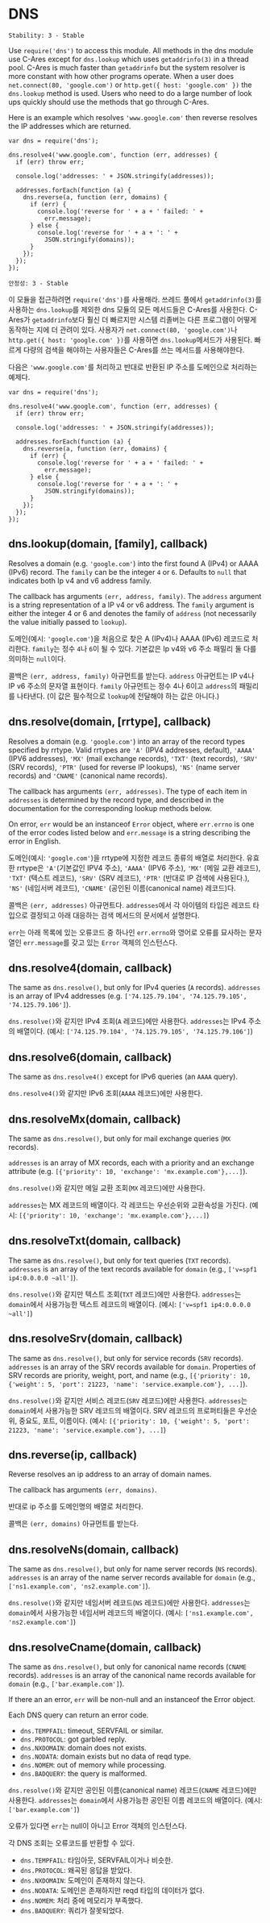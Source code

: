 # DNS

    Stability: 3 - Stable

Use `require('dns')` to access this module. All methods in the dns module
use C-Ares except for `dns.lookup` which uses `getaddrinfo(3)` in a thread
pool. C-Ares is much faster than `getaddrinfo` but the system resolver is
more constant with how other programs operate. When a user does
`net.connect(80, 'google.com')` or `http.get({ host: 'google.com' })` the
`dns.lookup` method is used. Users who need to do a large number of look ups
quickly should use the methods that go through C-Ares.

Here is an example which resolves `'www.google.com'` then reverse
resolves the IP addresses which are returned.

    var dns = require('dns');

    dns.resolve4('www.google.com', function (err, addresses) {
      if (err) throw err;

      console.log('addresses: ' + JSON.stringify(addresses));

      addresses.forEach(function (a) {
        dns.reverse(a, function (err, domains) {
          if (err) {
            console.log('reverse for ' + a + ' failed: ' +
              err.message);
          } else {
            console.log('reverse for ' + a + ': ' +
              JSON.stringify(domains));
          }
        });
      });
    });

    안정성: 3 - Stable

이 모듈을 접근하려면 `require('dns')`를 사용해라. 쓰레드 풀에서 `getaddrinfo(3)`를 
사용하는 `dns.lookup`를 제외한 dns 모듈의 모든 메서드들은 C-Ares를 사용한다.
C-Ares가 `getaddrinfo`보다 훨신 더 빠르지만 시스템 리졸버는 다른 프로그램이 어떻게 
동작하는 지에 더 관려이 있다. 사용자가 `net.connect(80, 'google.com')`나 
`http.get({ host: 'google.com' })`를 사용하면 `dns.lookup`메서드가 사용된다. 
빠르게 다량의 검색을 해야하는 사용자들은 C-Ares를 쓰는 메서드를 사용해야한다. 

다음은 `'www.google.com'`를 처리하고 반대로 반환된 IP 주소를 도메인으로 처리하는 
예제다.

    var dns = require('dns');

    dns.resolve4('www.google.com', function (err, addresses) {
      if (err) throw err;

      console.log('addresses: ' + JSON.stringify(addresses));

      addresses.forEach(function (a) {
        dns.reverse(a, function (err, domains) {
          if (err) {
            console.log('reverse for ' + a + ' failed: ' +
              err.message);
          } else {
            console.log('reverse for ' + a + ': ' +
              JSON.stringify(domains));
          }
        });
      });
    });

## dns.lookup(domain, [family], callback)

Resolves a domain (e.g. `'google.com'`) into the first found A (IPv4) or
AAAA (IPv6) record.
The `family` can be the integer `4` or `6`. Defaults to `null` that indicates
both Ip v4 and v6 address family.

The callback has arguments `(err, address, family)`.  The `address` argument
is a string representation of a IP v4 or v6 address. The `family` argument
is either the integer 4 or 6 and denotes the family of `address` (not
necessarily the value initially passed to `lookup`).

도메인(예시: `'google.com'`)을 처음으로 찾은 A (IPv4)나 AAAA (IPv6) 레코드로 
처리한다.
`family`는 정수 `4`나 `6`이 될 수 있다. 기본값은 Ip v4와 v6 주소 패밀리 둘 다를 
의미하는 `null`이다.

콜백은 `(err, address, family)` 아규먼트를 받는다. `address` 아규먼트는 IP v4나
IP v6 주소의 문자열 표현이다. `family` 아규먼트는 정수 4나 6이고 `address`의 
패밀리를 나타낸다. (이 값은 필수적으로 `lookup`에 전달해야 하는 값은 아니다.)


## dns.resolve(domain, [rrtype], callback)

Resolves a domain (e.g. `'google.com'`) into an array of the record types
specified by rrtype. Valid rrtypes are `'A'` (IPV4 addresses, default),
`'AAAA'` (IPV6 addresses), `'MX'` (mail exchange records), `'TXT'` (text
records), `'SRV'` (SRV records), `'PTR'` (used for reverse IP lookups),
`'NS'` (name server records) and `'CNAME'` (canonical name records).

The callback has arguments `(err, addresses)`.  The type of each item
in `addresses` is determined by the record type, and described in the
documentation for the corresponding lookup methods below.

On error, `err` would be an instanceof `Error` object, where `err.errno` is
one of the error codes listed below and `err.message` is a string describing
the error in English.

도메인(예시: `'google.com'`)을 rrtype에 지정한 레코드 종류의 배열로 처리한다. 
유효한 rrtype은 `'A'`(기본값인 IPV4 주소), `'AAAA'` (IPV6 주소), 
`'MX'` (메일 교환 레코드), `'TXT'` (텍스트 레코드), `'SRV'` (SRV 레코드), 
`'PTR'` (반대로 IP 검색에 사용된다.), `'NS'` (네임서버 레코드), 
`'CNAME'` (공인된 이름(canonical name) 레코드)다.

콜백은 `(err, addresses)` 아규먼트다. `addresses`에서 각 아이템의 타입은 
레코드 타입으로 결정되고 아래 대응하는 검색 메서드의 문서에서 설명한다.

`err`는 아래 목록에 있는 오류코드 중 하나인 `err.errno`와 영어로 오류를 묘사하는 
문자열인 `err.message`를 갖고 있는 `Error` 객체의 인스턴스다.


## dns.resolve4(domain, callback)

The same as `dns.resolve()`, but only for IPv4 queries (`A` records).
`addresses` is an array of IPv4 addresses (e.g.
`['74.125.79.104', '74.125.79.105', '74.125.79.106']`).

`dns.resolve()`와 같지만 IPv4 조회(`A` 레코드)에만 사용한다.
`addresses`는 IPv4 주소의 배열이다. (예시: 
`['74.125.79.104', '74.125.79.105', '74.125.79.106']`)

## dns.resolve6(domain, callback)

The same as `dns.resolve4()` except for IPv6 queries (an `AAAA` query).

`dns.resolve4()`와 같지만 IPv6 조회(`AAAA` 레코드)에만 사용한다.


## dns.resolveMx(domain, callback)

The same as `dns.resolve()`, but only for mail exchange queries (`MX` records).

`addresses` is an array of MX records, each with a priority and an exchange
attribute (e.g. `[{'priority': 10, 'exchange': 'mx.example.com'},...]`).

`dns.resolve()`와 같지만 메일 교환 조회(`MX` 레코드)에만 사용한다.

`addresses`는 MX 레코드의 배열이다. 각 레코드는 우선순위와 교환속성을 가진다.
(예시: `[{'priority': 10, 'exchange': 'mx.example.com'},...]`)

## dns.resolveTxt(domain, callback)

The same as `dns.resolve()`, but only for text queries (`TXT` records).
`addresses` is an array of the text records available for `domain` (e.g.,
`['v=spf1 ip4:0.0.0.0 ~all']`).

`dns.resolve()`와 같지만 텍스트 조회(`TXT` 레코드)에만 사용한다.
`addresses`는 `domain`에서 사용가능한 텍스트 레코드의 배열이다. 
(예시: `['v=spf1 ip4:0.0.0.0 ~all']`)

## dns.resolveSrv(domain, callback)

The same as `dns.resolve()`, but only for service records (`SRV` records).
`addresses` is an array of the SRV records available for `domain`. Properties
of SRV records are priority, weight, port, and name (e.g.,
`[{'priority': 10, {'weight': 5, 'port': 21223, 'name': 'service.example.com'}, ...]`).

`dns.resolve()`와 같지만 서비스 레코드(`SRV` 레코드)에만 사용한다. 
`addresses`는 `domain`에서 사용가능한 SRV 레코드의 배열이다. SRV 레코드의 프로퍼티들은 
우선순위, 중요도, 포트, 이름이다. (예시: 
`[{'priority': 10, {'weight': 5, 'port': 21223, 'name': 'service.example.com'}, ...]`)

## dns.reverse(ip, callback)

Reverse resolves an ip address to an array of domain names.

The callback has arguments `(err, domains)`.

반대로 ip 주소를 도메인명의 배열로 처리한다.

콜백은 `(err, domains)` 아규먼트를 받는다.

## dns.resolveNs(domain, callback)

The same as `dns.resolve()`, but only for name server records (`NS` records).
`addresses` is an array of the name server records available for `domain`
(e.g., `['ns1.example.com', 'ns2.example.com']`).

`dns.resolve()`와 같지만 네임서버 레코드(`NS` 레코드)에만 사용한다.
`addresses`는 `domain`에서 사용가능한 네임서버 레코드의 배열이다. 
(예시: `['ns1.example.com', 'ns2.example.com']`)

## dns.resolveCname(domain, callback)

The same as `dns.resolve()`, but only for canonical name records (`CNAME`
records). `addresses` is an array of the canonical name records available for
`domain` (e.g., `['bar.example.com']`).

If there an an error, `err` will be non-null and an instanceof the Error
object.

Each DNS query can return an error code.

- `dns.TEMPFAIL`: timeout, SERVFAIL or similar.
- `dns.PROTOCOL`: got garbled reply.
- `dns.NXDOMAIN`: domain does not exists.
- `dns.NODATA`: domain exists but no data of reqd type.
- `dns.NOMEM`: out of memory while processing.
- `dns.BADQUERY`: the query is malformed.

`dns.resolve()`와 같지만 공인된 이름(canonical name) 레코드(`CNAME` 레코드)에만 
사용한다. `addresses`는 `domain`에서 사용가능한 공인된 이름 레코드의 배열이다. 
(예시: `['bar.example.com']`)

오류가 있다면 `err`는 null이 아니고 Error 객체의 인스턴스다.

각 DNS 조회는 오류코드를 반환할 수 있다.

- `dns.TEMPFAIL`: 타임아웃, SERVFAIL이거나 비슷한.
- `dns.PROTOCOL`: 왜곡된 응답을 받았다.
- `dns.NXDOMAIN`: 도메인이 존재하지 않는다.
- `dns.NODATA`: 도메인은 존재하지만 reqd 타입의 데이터가 없다.
- `dns.NOMEM`: 처리 중에 메모리가 부족했다.
- `dns.BADQUERY`: 쿼리가 잘못되었다.
